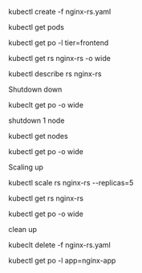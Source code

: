 kubectl create -f nginx-rs.yaml

kubectl get pods

kubectl get po -l tier=frontend

kubectl get rs nginx-rs -o wide

kubectl describe rs nginx-rs

Shutdown down

kubeclt get po -o wide

shutdown 1 node

kubectl get nodes

kubectl get po -o wide

Scaling up

kubectl scale rs nginx-rs --replicas=5

kubectl get rs nginx-rs

kubectl get po -o wide

clean up

kubeclt delete -f nginx-rs.yaml

kubectl get po -l app=nginx-app
